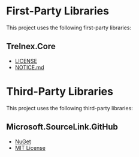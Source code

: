 # First-Party Libraries

This project uses the following first-party libraries:

## Trelnex.Core
- [LICENSE](../Trelnex.Core/LICENSE)
- [NOTICE.md](../Trelnex.Core/NOTICE.md)

# Third-Party Libraries

This project uses the following third-party libraries:

## Microsoft.SourceLink.GitHub
- [NuGet](https://www.nuget.org/packages/Microsoft.SourceLink.GitHub)
- [MIT License](https://licenses.nuget.org/MIT)
